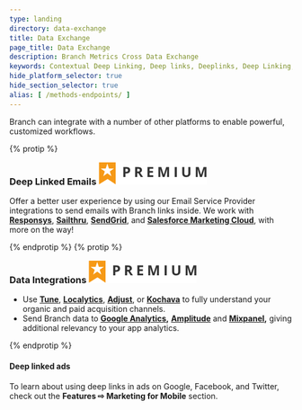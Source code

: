 ```yaml
---
type: landing
directory: data-exchange
title: Data Exchange
page_title: Data Exchange
description: Branch Metrics Cross Data Exchange
keywords: Contextual Deep Linking, Deep links, Deeplinks, Deep Linking, Deeplinking, Deferred Deep Linking, Deferred Deeplinking, Google App Indexing, Google App Invites, Apple Universal Links, Android App Links, Apple Spotlight Search, Facebook App Links, AppLinks, Deepviews, Deep views, Dashboard, iOS9
hide_platform_selector: true
hide_section_selector: true
alias: [ /methods-endpoints/ ]
---
```


Branch can integrate with a number of other platforms to enable powerful, customized workflows.

{% protip %}

<h3 style="margin-top:0;">Deep Linked Emails <img class="premium-label" src="/img/premium_label.png" /></h3>

Offer a better user experience by using our Email Service Provider integrations to send emails with Branch links inside. We work with **[Responsys](responsys)**, **[Sailthru](sailthru)**, **[SendGrid](sendgrid)**, and **[Salesforce Marketing Cloud](salesforce)**, with more on the way!

{% endprotip %}
{% protip %}

<h3 style="margin-top:0;">Data Integrations <img class="premium-label" src="/img/premium_label.png" /></h3>

- Use **[Tune](tune)**, **[Localytics](localytics)**, **[Adjust](adjust)**, or **[Kochava](kochava)** to fully understand your organic and paid acquisition channels.
- Send Branch data to **[Google Analytics](google-analytics),** **[Amplitude](amplitude)** and **[Mixpanel](mixpanel),** giving additional relevancy to your app analytics.

{% endprotip %}

#### Deep linked ads

To learn about using deep links in ads on Google, Facebook, and Twitter, check out the **Features ⇨ Marketing for Mobile** section.